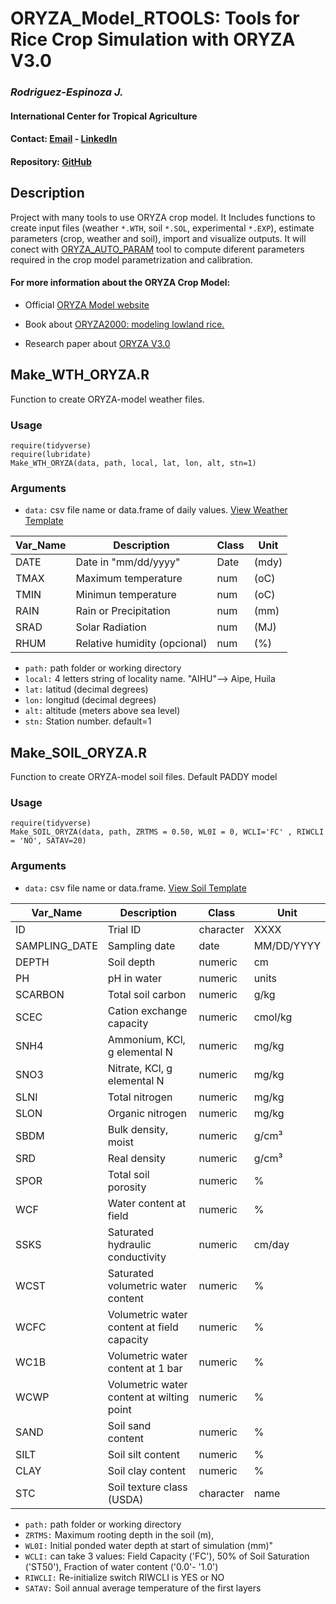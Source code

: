 
# ORYZA_Model_RTOOLS: Tools for Rice Crop Simulation with ORYZA V3.0
### *Rodriguez-Espinoza J.*
#### International Center for Tropical Agriculture
#### Contact: [Email](mailto:j.r.espinosa@cgiar.org) - [LinkedIn](https://www.linkedin.com/in/jeferson-rodriguez-espinoza-24749625/)
#### Repository: [GitHub](https://github.com/jrodriguez88/ORYZA_Model_RTOOLS)

## Description
Project with many tools to use ORYZA crop model. It Includes functions to create input files (weather `*.WTH`, soil `*.SOL`, experimental `*.EXP`), estimate parameters (crop, weather and soil), import and visualize outputs. It will conect with [ORYZA_AUTO_PARAM](https://github.com/jrodriguez88/ORYZA_AUTO_PARAM) tool to compute diferent parameters required in the crop model parametrization and calibration.

#### For more information about the ORYZA Crop Model:

* Official [ORYZA Model website](https://sites.google.com/a/irri.org/oryza2000/about-oryza-version-3)

* Book about [ORYZA2000: modeling lowland rice.](http://irri.org/resources/publications/books/item/oryza2000-modeling-lowland-rice) 

* Research paper about [ORYZA V3.0](https://www.sciencedirect.com/science/article/pii/S0168192317300680)


## Make_WTH_ORYZA.R
Function to create ORYZA-model weather files.

### Usage
```
require(tidyverse)
require(lubridate)
Make_WTH_ORYZA(data, path, local, lat, lon, alt, stn=1)
```

### Arguments

* `data:` csv file name or data.frame of daily values. [View Weather Template](https://raw.githubusercontent.com/jrodriguez88/ORYZA_Model_RTOOLS/master/weather_input.csv)

| Var_Name | Description  |  Class| Unit |
| --- | --- | --- | --- | 
| DATE |  Date in "mm/dd/yyyy" | Date | (mdy)|
| TMAX |  Maximum temperature | num  | (oC) |
| TMIN |  Minimun temperature | num  | (oC) |
| RAIN |  Rain or Precipitation | num  | (mm) |
| SRAD |  Solar Radiation | num  | (MJ) |
| RHUM |  Relative humidity (opcional) | num  | (%)  |

* `path:`      path folder or working directory
* `local:`     4 letters string of locality name. "AIHU"--> Aipe, Huila
* `lat:`       latitud (decimal degrees)
* `lon:`       longitud (decimal degrees)
* `alt:`       altitude (meters above sea level)
* `stn:`       Station number. default=1

## Make_SOIL_ORYZA.R
Function to create ORYZA-model soil files. Default PADDY model

### Usage
```
require(tidyverse)
Make_SOIL_ORYZA(data, path, ZRTMS = 0.50, WL0I = 0, WCLI='FC' , RIWCLI = 'NO', SATAV=20)
```

### Arguments

* `data:` csv file name or data.frame. [View Soil Template](https://raw.githubusercontent.com/jrodriguez88/ORYZA_Model_RTOOLS/master/soil_input.csv)

| Var_Name  | Description | Class| Unit |
| --- | --- | --- | --- |
| ID |	Trial ID |	character | XXXX |
| SAMPLING_DATE | Sampling date		| date	| 	MM/DD/YYYY	| 
| DEPTH |	Soil depth 	| 	numeric	| 	cm	| 
| PH |	pH in water	| 	numeric	| 	units	| 
| SCARBON |	Total soil carbon	| 	numeric	| 	g/kg	| 
| SCEC| Cation exchange capacity	| 	numeric	| 	cmol/kg	| 
| SNH4| Ammonium, KCl, g elemental N	| 	numeric	| 	mg/kg	| 
| SNO3| Nitrate, KCl, g elemental N	|  	numeric	| 	mg/kg	| 
| SLNI| Total nitrogen	| 	numeric	| 	mg/kg	| 
| SLON| Organic nitrogen	| 	numeric	| 	mg/kg	| 
| SBDM | Bulk density, moist 	| 	numeric	| 	g/cm³	| 
| SRD| Real density	| 	numeric	| 	g/cm³	| 	| 
| SPOR| Total soil porosity	| 	numeric	| 	%	| 
| WCF| Water content at field	| 	numeric	| 	%	| 
| SSKS| Saturated hydraulic conductivity	| 	numeric	| 	cm/day	| 
| WCST| Saturated volumetric water content	| 	numeric	| 	%	| 
| WCFC| Volumetric water content at field capacity	| 	numeric	| 	%	| 
| WC1B| Volumetric water content at 1 bar	| 	numeric	| 	%	| 
| WCWP| Volumetric water content at wilting point	| 	numeric	| 	%	| 
| SAND	| Soil sand content	| numeric	| 	%	| 
| SILT	| Soil silt content	| numeric	| 	%	| 
| CLAY 	| Soil clay content	| numeric	| 	%	| 
| STC	| Soil texture class (USDA)	| 	character	| 	name	| 

* `path:`   path folder or working directory
* `ZRTMS:`  Maximum rooting depth in the soil (m), 
* `WL0I:`   Initial ponded water depth at start of simulation (mm)"
* `WCLI:`   can take 3 values: Field Capacity ('FC'), 50% of Soil Saturation ('ST50'), Fraction of water content ('0.0'- '1.0') 
* `RIWCLI:` Re-initialize switch RIWCLI is YES or NO
* `SATAV:`  Soil annual average temperature of the first layers

